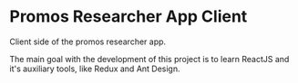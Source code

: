 # Promos Researcher App Client

Client side of the promos researcher app. 

The main goal with the development of this project is to learn ReactJS and it's auxiliary tools, like Redux and Ant Design. 
